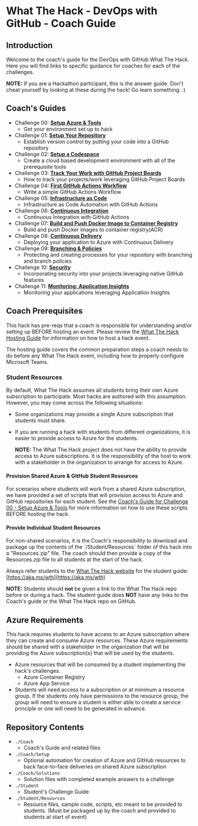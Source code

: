 # What The Hack - DevOps with GitHub - Coach Guide

## Introduction
Welcome to the coach's guide for the DevOps with GitHub What The Hack. Here you will find links to specific guidance for coaches for each of the challenges.


**NOTE:** If you are a Hackathon participant, this is the answer guide. Don't cheat yourself by looking at these during the hack! Go learn something. :)

## Coach's Guides
- Challenge 00: **[Setup Azure & Tools](./Solution-00.md)**
	- Get your environment set up to hack
- Challenge 01: **[Setup Your Repository](./Solution-01.md)**
	- Establish version control by putting your code into a GitHub repository
- Challenge 02: **[Setup a Codespace](./Solution-02.md)**
	- Create a cloud based development environment with all of the prerequisite tools 
- Challenge 03: **[Track Your Work with GitHub Project Boards](./Solution-03.md)**
	 - How to track your projects/work leveraging GitHub Project Boards
- Challenge 04: **[First GitHub Actions Workflow](./Solution-04.md)**
	 - Write a simple GitHub Actions Workflow
- Challenge 05: **[Infrastructure as Code](./Solution-05.md)**
	 - Infrastructure as Code Automation with GitHub Actions
- Challenge 06: **[Continuous Integration](./Solution-06.md)**
	 - Continuous Integration with GitHub Actions
- Challenge 07: **[Build and Push Docker Image to Container Registry](./Solution-07.md)**
	 - Build and push Docker images to container registry(ACR)
- Challenge 08: **[Continuous Delivery](./Solution-08.md)**
	 - Deploying your application to Azure with Continuous Delivery
- Challenge 09: **[Branching & Policies](./Solution-09.md)**
	 - Protecting and creating processes for your repository with branching and branch policies
- Challenge 10: **[Security](./Solution-10.md)**
	 - Incorporating security into your projects leveraging native GitHub features
- Challenge 11: **[Monitoring: Application Insights](./Solution-11.md)**
	 - Monitoring your applications leveraging Application Insights

## Coach Prerequisites 

This hack has pre-reqs that a coach is responsible for understanding and/or setting up BEFORE hosting an event. Please review the [What The Hack Hosting Guide](https://aka.ms/wthhost) for information on how to host a hack event.

The hosting guide covers the common preparation steps a coach needs to do before any What The Hack event, including how to properly configure Microsoft Teams.

### Student Resources

By default, What The Hack assumes all students bring their own Azure subscription to participate.  Most hacks are authored with this assumption.  However, you may come across the following situations:

- Some organizations may provide a single Azure subscription that students must share. 
- If you are running a hack with students from different organizations, it is easier to provide access to Azure for the students.

	**NOTE:** The What The Hack project does not have the ability to provide access to Azure subscriptions.  It is the responsibility of the host to work with a stakeholder in the organization to arrange for access to Azure.

#### Provision Shared Azure & GitHub Student Resources

For scenarios where students will work from a shared Azure subscription, we have provided a set of scripts that will provision access to Azure and GitHub repositories for each student.  See the [Coach's Guide for Challenge 00 - Setup Azure & Tools](./Solution-00.md) for more information on how to use these scripts BEFORE hosting the hack. 

#### Provide Individual Student Resources

For non-shared scenarios, it is the Coach's responsibility to download and package up the contents of the \`/Student/Resources\` folder of this hack into a "Resources.zip" file. The coach should then provide a copy of the Resources.zip file to all students at the start of the hack.

Always refer students to the [What The Hack website](https://aka.ms/wth) for the student guide: [https://aka.ms/wth](https://aka.ms/wth)

**NOTE:** Students should **not** be given a link to the What The Hack repo before or during a hack. The student guide does **NOT** have any links to the Coach's guide or the What The Hack repo on GitHub.  

## Azure Requirements

This hack requires students to have access to an Azure subscription where they can create and consume Azure resources. These Azure requirements should be shared with a stakeholder in the organization that will be providing the Azure subscription(s) that will be used by the students.

- Azure resources that will be consumed by a student implementing the hack's challenges.
	- Azure Container Registry
	- Azure App Service
- Students will need access to a subscription or at minimum a resource group.  If the students only have permissions to the resource group, the group will need to ensure a student is either able to create a service principle or one will need to be generated in advance.

## Repository Contents

- `./Coach`
  - Coach's Guide and related files
- `./Coach/Setup`
  - Optional automation for creation of Azure and GitHub resources to back face-to-face deliveries on shared Azure subscription
- `./Coach/Solutions`
  - Solution files with completed example answers to a challenge
- `./Student`
  - Student's Challenge Guide
- `./Student/Resources`
  - Resource files, sample code, scripts, etc meant to be provided to students. (Must be packaged up by the coach and provided to students at start of event)
